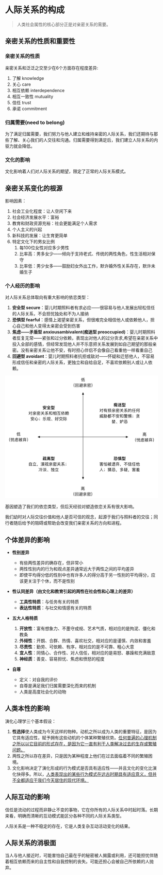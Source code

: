 # 人际关系的构成

> 人类社会属性的核心部分正是对亲密关系的需要。

## 亲密关系的性质和重要性

### 亲密关系的性质

亲密关系和泛泛之交至少在6个方面存在程度差异:

1. 了解 knowledge
2. 关心 care
3. 相互依赖 interdependence
4. 相互一致性 mutuality
5. 信任 trust
6. 承诺 commitment

### 归属需要(need to belong)

为了满足归属需要，我们努力与他人建立和维持亲密的人际关系，我们还期待与那些了解、关心我们的人交往和沟通。归属需要得到满足后，我们建立人际关系的内驱力就会降低。

### 文化的影响

文化影响着人们对人际关系的期望，限定了正常的人际关系模式。

## 亲密关系变化的根源

影响因素：

1. 社会工业化程度：让人空闲下来
2. 社会经济发展水平：富裕
3. 教育和财政资源充裕：社会更能满足个人需求
4. 个人主义的兴起
5. 新科技的发展：让生育更简单
6. 特定文化下的男女比例
   1. 每100位女性对应多少男性
   2. 比率高：男多女少——倾向于支持老式、传统的两性角色，性生活相对保守
   3. 比率低：男少女多——鼓励妇女外出工作，默许婚外性关系存在，默许未婚生子

### 个人经历的影响

对人际关系总体取向有重大影响的依恋类型：

1. **安全型 secure**：婴儿时期照料者有求必应——很容易与他人发展出轻松信任的人际关系，不会担忧独处和不为人接纳
2. **恐惧型 fearful**：感情上渴望亲密关系，但很难完全相信他人或依赖他人，担心自己和他人变得太亲密会受到伤害
3. **焦虑——矛盾型 anxiousambivalent(痴迷型 preoccupied)**：婴儿时期照料者反复无常——紧张和过分依赖，表现出对他人的过分贪求,希望在亲密关系中投入全部的感情，但经常发现他人并不乐意把关系发展到如自己期望的那般亲密。没有亲密关系让他不安，有时担心伴侣不会像自己看重他一样看重自己
4. **回避型 avoidant**：婴儿时期照料者抗拒或敌对——怀疑和迁怒他人，不容易形成信任和亲密的人际关系，更独立和自给自足，不喜欢依赖别人或让人依赖。

![依恋双维度图](assets/依恋双维度图.png)



基因塑造了我们的依恋类型，但后天经验对塑造依恋关系有很大影响。

我们幼时对人际交往价值和他人是否可信的观念，起源于我们与照料者的交往；同行者随后给予的阻碍或帮助会改变我们亲密关系的方向和进程。

## 个体差异的影响

- **性别差异**
  - 有些两性差异的确存在，但非常小
  - 两性性别内的行为和观点差异通常远大于两性之间的平均差异
  - 即使平均得分低的性别中也有许多人的得分高于另一性别的平均得分，应该更关注于个休，而不是性别
- **性认同差异（由文化和教育引起的两性在社会性和心理上的差异）**
  - **工具性特质**：与任务有关的特质
  - **表达性特质**：与社交和情感有关的特质

- **五大人格特质**
  1. **开放性**：富有想象力、不墨守成规、艺术气质，相对应的是拘泥、僵化和教条
  2. **外倾性**：开朗、合群、热情、喜欢社交，相对应的是谨慎、内敛和害羞
  3. **尽责性**：勤劳、可依赖、有序，相对应的是不可靠、粗心大意
  4. **宜人性**：同情心、合作性、对人信任，相对应的是易怒、暴躁和充满敌意
  5. **神经质**：善变、容易担忧、焦虑和愤怒的程度

- **自尊**
  - 定义：对自我的评价
  - 自尊是满足我们归属需要深化而来的机制
  - 人类是高度社会化的动物

## 人类本性的影响

演化心理学三个基本假设：

1. **性选择**使人类成为今天这样的物种。动机之所以成为人类的重要特征，是因为它具有适应性，赋予拥有这些动机的个体某种繁殖优势。<u>任何普遍的心理机制之所以以它目前的形式存在，是因为它一直有利于人类解决过去的生存或繁殖问题。</u>
2. 两性之所以存在差异，只是因为某种程度上他们在过去面临着不同的繁殖困境。
3. 文化影响决定了演化形成的行为模式是否具有适应性——并且文化的变化比演化快得多。所以，<u>人类表现出的某些行为模式在远古时期具有适应意义，但并不全都适应于我们今天居住的现代环境。</u>

## 人际互动的影响

信任是流动的过程而非静止不变的事物，它在你所有的人际关系中时起时落。长期来看，明确而清晰的互动模式能区分各种不同的人际关系类型。

人际关系是一种不稳定的存在，它是人类复杂互动活动变化的结果。

## 人际关系的消极面

当人与他人接近时，可能害怕自己最在乎的秘密被人揭露或利用，还可能担忧伴随着相互依赖而来的自主性和自我控制的丧失。可能还担心会被自己所依赖的人抛弃。

